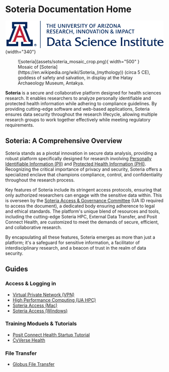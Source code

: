 # **Soteria Documentation Home**

![](assets/cover.png){width="340"}

<figure markdown="span">
  ![soteria](assets/soteria_mosaic_crop.png){ width="500" }
    <figcaption> Mosaic of [Soteria](https://en.wikipedia.org/wiki/Soteria_(mythology)) (circa 5 CE), goddess of safety and salvation, in display at the Hatay Archaeology Museum, Antakya. </figcaption>
</figure>

**Soteria** is a secure and collaborative platform designed for health sciences research. It enables researchers to analyze personally identifiable and protected health information while adhering to compliance guidelines. By providing cutting-edge software and web-based applications, Soteria ensures data security throughout the research lifecycle, allowing multiple research groups to work together effectively while meeting regulatory requirements.

## Soteria: A Comprehensive Overview

Soteria stands as a pivotal innovation in secure data analysis, providing a robust platform specifically designed for research involving [Personally Identifiable Information (PII)](https://www.dol.gov/general/ppii) and [Protected Health Information (PHI)](https://www.ncbi.nlm.nih.gov/books/NBK553131/). Recognizing the critical importance of privacy and security, Soteria offers a specialized enclave that champions compliance, control, and confidentiality throughout the research process.

Key features of Soteria include its stringent access protocols, ensuring that only authorized researchers can engage with the sensitive data within. This is overseen by the [Soteria Access & Governance Committee](https://arizona.box.com/s/cyjgo0evur1bjlo44iz2ne6py0srys58) (UA ID required to access the document), a dedicated body ensuring adherence to legal and ethical standards. The platform's unique blend of resources and tools, including the cutting-edge Soteria HPC, External Data Transfer, and Posit Connect Health, are customized to meet the demands of secure, efficient, and collaborative research.

By encapsulating all these features, Soteria emerges as more than just a platform; it's a safeguard for sensitive information, a facilitator of interdisciplinary research, and a beacon of trust in the realm of data security.

## Guides

### Access & Logging in

- [Virtual Private Network (VPN)](soteria/access/vpn.md)
- [High Performance Computing (UA HPC)](soteria/access/access_hpc.md)
- [Soteria Access (Mac)](soteria/access/access_mac.md)
- [Soteria Access (Windows)](soteria/access/access_win.md)

### Training Moduels & Tutorials
- [Posit Connect Health Startup Tutorial](https://ua-data7.github.io/rsconnect-tutorial/)
- [CyVerse Health](soteria/CyVerse_Health.md)

### File Transfer   
- [Globus File Transfer](soteria/access/access_globus.md)
